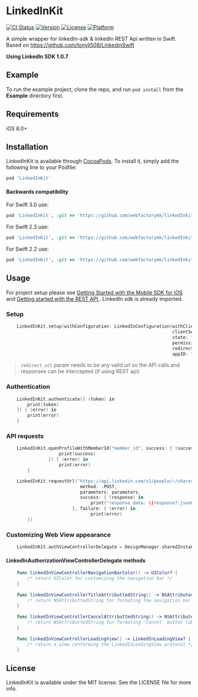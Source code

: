 # LinkedInKit

[![CI Status](http://img.shields.io/travis/Mariana/LinkedInKit.svg?style=flat)](https://travis-ci.org/Mariana/LinkedInKit)
[![Version](https://img.shields.io/cocoapods/v/LinkedInKit.svg?style=flat)](http://cocoapods.org/pods/LinkedInKit)
[![License](https://img.shields.io/cocoapods/l/LinkedInKit.svg?style=flat)](http://cocoapods.org/pods/LinkedInKit)
[![Platform](https://img.shields.io/cocoapods/p/LinkedInKit.svg?style=flat)](http://cocoapods.org/pods/LinkedInKit)

A simple wrapper for linkedIn-sdk & linkedIn REST Api written in Swift.
Based on https://github.com/tonyli508/LinkedinSwift

**Using LinkedIn SDK 1.0.7**


## Example

To run the example project, clone the repo, and run `pod install` from the **Example** directory first.

## Requirements
iOS 8.0+

## Installation

LinkedInKit is available through [CocoaPods](http://cocoapods.org). To install
it, simply add the following line to your Podfile:

```ruby
pod 'LinkedInKit'
```

#### Backwards compatibility

For Swift 3.0 use:
```ruby
pod 'LinkedInKit', :git => 'https://github.com/webfactorymk/linkedInkit.git', :branch => 'swift3.0'
```

For Swift 2.3 use:
```ruby
pod 'LinkedInKit', :git => 'https://github.com/webfactorymk/linkedInkit.git', :branch => 'swift2.3'
```

For Swift 2.2 use:
```ruby
pod 'LinkedInKit', :git => 'https://github.com/webfactorymk/linkedInkit.git', :branch => 'swift2.2'
```

## Usage

For project setup please see [Getting Started with the Mobile SDK for iOS](https://developer.linkedin.com/docs/ios-sdk) and [Getting started with the REST API
](https://developer.linkedin.com/docs/rest-api). LinkedIn sdk is already imported.

### Setup
```swift
    LinkedInKit.setup(withConfiguration: LinkedInConfiguration(withClientID: "your_client_id",
                                                               clientSecret: "your_client_secret",
                                                               state: "custom_state_string",
                                                               permissions: [LISDK_BASIC_PROFILE_PERMISSION, LISDK_EMAILADDRESS_PERMISSION],
                                                               redirectURL: "any_valid_url",
                                                               appID: "your_linked_in_app_id"))
```
> `redirect_url` param needs to be any valid url so the API calls and responses can be intercepted (if using REST api)


### Authentication
```swift
    LinkedInKit.authenticate({ (token) in
        print(token)
    }) { (error) in
        print(error)
    }
```


### API requests

```swift
    LinkedInKit.openProfileWithMemberId("member_id", success: { (success) in
                    print(success)
                }) { (error) in
                    print(error)
        }
```


```swift
    LinkedInKit.requestUrl("https://api.linkedin.com/v1/people/~/shares?format=json",
                            method: .POST,
                            parameters: parameters,
                            success: { (response) in
                                print("response data: \(response?.jsonObject)")
                         }, failure: { (error) in
                                print(error)
        })
```

### Customizing Web View appearance 


```swift
    LinkedInKit.authViewControllerDelegate = DesignManager.sharedInstance
```

#### LinkedInAuthorizationViewControllerDelegate methods


```swift 
    func linkedInViewControllerNavigationBarColor() -> UIColor? {
        /* return UIColor for customizing the navigation bar */
    }
    
    func linkedInViewControllerTitleAttributtedString() -> NSAttributedString? {
        /* return NSAttributtedString for formating the navigation bar title */
    }
    
    func linkedInViewControllerCancelAttributtedString() -> NSAttributedString? {
        /* return NSAttributtedString for formating 'Cancel' button label */
    }
    
    func linkedInViewControllerLoadingView() -> LinkedInLoadingView? {
        /* return a view conforming the LinkedInLoadingView protocol */
    }
```

## License

LinkedInKit is available under the MIT license. See the LICENSE file for more info.
